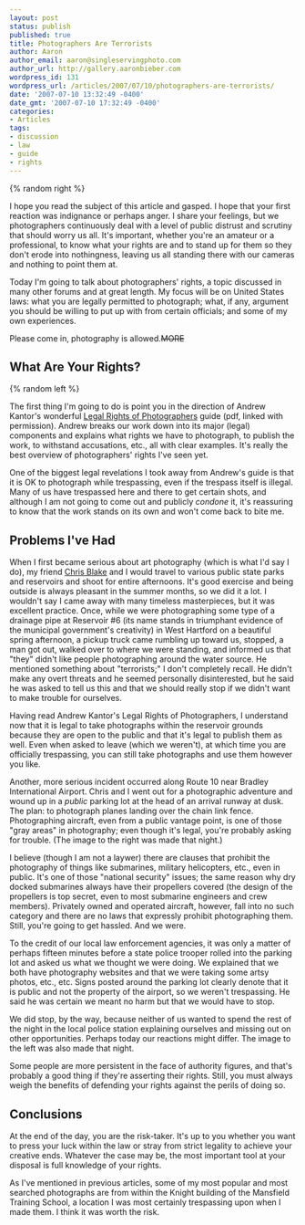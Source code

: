 ```yaml
---
layout: post
status: publish
published: true
title: Photographers Are Terrorists
author: Aaron
author_email: aaron@singleservingphoto.com
author_url: http://gallery.aaronbieber.com
wordpress_id: 131
wordpress_url: /articles/2007/07/10/photographers-are-terrorists/
date: '2007-07-10 13:32:49 -0400'
date_gmt: '2007-07-10 17:32:49 -0400'
categories:
- Articles
tags:
- discussion
- law
- guide
- rights
---
```


{% random right %}

I hope you read the subject of this article and gasped. I hope that your first
reaction was indignance or perhaps anger. I share your feelings, but we
photographers continuously deal with a level of public distrust and scrutiny
that should worry us all. It's important, whether you're an amateur or a
professional, to know what your rights are and to stand up for them so they
don't erode into nothingness, leaving us all standing there with our cameras and
nothing to point them at.

Today I'm going to talk about photographers' rights, a topic discussed in many
other forums and at great length. My focus will be on United States laws: what
you are legally permitted to photograph; what, if any, argument you should be
willing to put up with from certain officials; and some of my own experiences.

Please come in, photography is allowed.~~MORE~~

## What Are Your Rights?

{% random left %}

The first thing I'm going to do is point you in the direction of Andrew Kantor's
wonderful [Legal Rights of Photographers][lrp] guide (pdf, linked with
permission). Andrew breaks our work down into its major (legal) components and
explains what rights we have to photograph, to publish the work, to withstand
accusations, etc., all with clear examples. It's really the best overview of
photographers' rights I've seen yet.

[lrp]: http://www.kantor.com/useful/Legal-Rights-of-Photographers.pdf

One of the biggest legal revelations I took away from Andrew's guide is that it
is OK to photograph while trespassing, even if the trespass itself is
illegal. Many of us have trespassed here and there to get certain shots, and
although I am not going to come out and publicly _condone_ it, it's reassuring
to know that the work stands on its own and won't come back to bite me.

## Problems I've Had

When I first became serious about art photography (which is what I'd say I do),
my friend [Chris Blake](http://www.curiouslens.com) and I would travel to
various public state parks and reservoirs and shoot for entire afternoons. It's
good exercise and being outside is always pleasant in the summer months, so we
did it a lot. I wouldn't say I came away with many timeless masterpieces, but it
was excellent practice. Once, while we were photographing some type of a
drainage pipe at Reservoir \#6 (its name stands in triumphant evidence of the
municipal government's creativity) in West Hartford on a beautiful spring
afternoon, a pickup truck came rumbling up toward us, stopped, a man got out,
walked over to where we were standing, and informed us that "they" didn't like
people photographing around the water source. He mentioned something about
"terrorists;" I don't completely recall. He didn't make any overt threats and he
seemed personally disinterested, but he said he was asked to tell us this and
that we should really stop if we didn't want to make trouble for ourselves.

Having read Andrew Kantor's Legal Rights of Photographers, I understand now that
it is legal to take photographs within the reservoir grounds because they are
open to the public and that it's legal to publish them as well. Even when asked
to leave (which we weren't), at which time you are officially trespassing, you
can still take photographs and use them however you like.

Another, more serious incident occurred along Route 10 near Bradley
International Airport. Chris and I went out for a photographic adventure and
wound up in a *public* parking lot at the head of an arrival runway at dusk. The
plan: to photograph planes landing over the chain link fence. Photographing
aircraft, even from a public vantage point, is one of those "gray areas" in
photography; even though it's legal, you're probably asking for trouble. (The
image to the right was made that night.)

I believe (though I am not a laywer) there are clauses that prohibit the
photography of things like submarines, military helicopters, etc., even in
public. It's one of those "national security" issues; the same reason why dry
docked submarines always have their propellers covered (the design of the
propellers is top secret, even to most submarine engineers and crew
members). Privately owned and operated aircraft, however, fall into no such
category and there are no laws that expressly prohibit photographing
them. Still, you're going to get hassled. And we were.

To the credit of our local law enforcement agencies, it was only a matter of
perhaps fifteen minutes before a state police trooper rolled into the parking
lot and asked us what we thought we were doing. We explained that we both have
photography websites and that we were taking some artsy photos, etc., etc. Signs
posted around the parking lot clearly denote that it is public and not the
property of the airport, so we weren't trespassing. He said he was certain we
meant no harm but that we would have to stop.

We did stop, by the way, because neither of us wanted to spend the rest of the
night in the local police station explaining ourselves and missing out on other
opportunities. Perhaps today our reactions might differ. The image to the left
was also made that night.

Some people are more persistent in the face of authority figures, and that's
probably a good thing if they're asserting their rights. Still, you must always
weigh the benefits of defending your rights against the perils of doing so.

## Conclusions

At the end of the day, you are the risk-taker. It's up to you whether you want
to press your luck within the law or stray from strict legality to achieve your
creative ends. Whatever the case may be, the most important tool at your
disposal is full knowledge of your rights.

As I've mentioned in previous articles, some of my most popular and most
searched photographs are from within the Knight building of the Mansfield
Training School, a location I was most certainly trespassing upon when I made
them. I think it was worth the risk.
